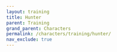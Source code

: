 ```yaml
---
layout: training
title: Hunter
parent: Training
grand_parent: Characters
permalink: /characters/training/hunter/
nav_exclude: true
---
```

